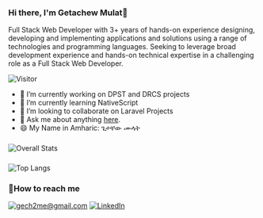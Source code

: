 ### Hi there, I'm Getachew Mulat👋 
Full Stack Web Developer with 3+ years of hands-on experience designing, developing and implementing applications and solutions using a range of technologies and programming languages. Seeking to leverage broad development experience and hands-on technical expertise in a challenging role as a Full Stack Web Developer.


![Visitor](https://visitor-badge.laobi.icu/badge?page_id=gech4me)

- 🔭 I’m currently working on DPST and DRCS projects
- 🌱 I’m currently learning NativeScript
- 👯 I’m looking to collaborate on Laravel Projects
- 💬 Ask me about anything [here](https://www.linkedin.com/in/gech2me/).
- 😄 My Name in Amharic: ጌታቸው ሙላት 


###
![Overall Stats](https://github-readme-stats-gech4me.vercel.app/api?username=gech4me&count_private=true&show_icons=true)

###
![Top Langs](https://github-readme-stats-gech4me.vercel.app/api/top-langs/?username=gech4me&&layout=compact&langs_count=10)


### 📧How to reach me
<a href="mailto:gech2me@gmail.com" target="_blank">![gech2me@gmail.com](https://img.shields.io/badge/Gmail-D14836?style=for-the-badge&logo=gmail&logoColor=white)</a>
<a href="https://www.linkedin.com/ln/gech2me" target="_blank">![LinkedIn](https://img.shields.io/badge/LinkedIn-0077B5?style=for-the-badge&logo=linkedin&logoColor=white)</a>


